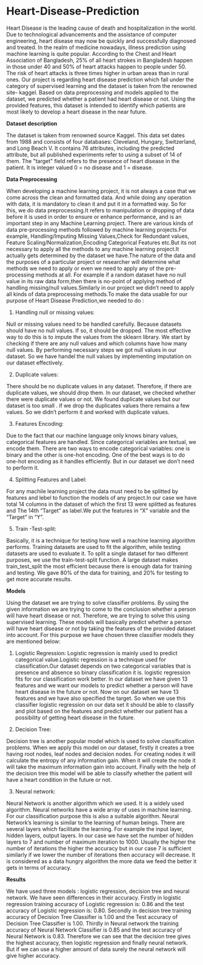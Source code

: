 # Heart-Disease-Prediction
Heart Disease is the leading cause of death and hospitalization in the world. Due to technological advancements and the assistance of computer engineering, heart disease may now be quickly and successfully diagnosed and treated. In the realm of medicine nowadays, illness prediction using machine learning is quite popular. According to the Chest and Heart Association of Bangladesh, 25% of all heart strokes in Bangladesh happen in those under 40 and 50% of heart attacks happen to people under 50. The risk of heart attacks is three times higher in urban areas than in rural ones. Our project is regarding heart disease prediction which fall under the category of supervised learning and the dataset is taken from the renowned site- kaggel. Based on data preprocessing and models applied to the dataset, we predicted whether a patient had heart disease or not. Using the provided features, this dataset is intended to identify which patients are most likely to develop a heart disease in the near future.

**Dataset description**

The dataset is taken from renowned source Kaggel. This data set dates from 1988 and consists of four databases: Cleveland, Hungary, Switzerland, and Long Beach V. It contains 76 attributes, including the predicted attribute, but all published experiments refer to using a subset of 14 of them. The "target" field refers to the presence of heart disease in the patient. It is integer valued 0 = no disease and 1 = disease.


**Data Preprocessing**

When developing a machine learning project, it is not always a case that we come across the clean and formatted data. And while doing any operation with data, it is mandatory to clean it and put it in a formatted way. So for this, we do data preprocessing.It refers to manipulation or dropping of data before it is used in order to ensure or enhance performance, and is an important step in any Machine Learning project.
There are various kinds of data pre-processing methods followed by machine learning projects.For example, Handling/Imputing Missing Values,Check for Redundant values, Feature Scaling/Normalization,Encoding Categorical Features etc.But its not necessary to apply all the methods to any machine learning project.It actually gets determined by the dataset we have.The nature of the data and the purposes of a particular project or researcher will determine what methods we need to apply or even we need to apply any of the pre-processing methods at all.
For example if a random dataset have no null value in its raw data form,then there is no-point of applying method of handling missing/null values.Similarly in our project we didn’t need to apply all kinds of data preprocessing methods.To make the data usable for our purpose of  Heart Disease Prediction,we needed to do :





1.	Handling null or missing values:

Null or missing values need to be handled carefully. Because datasets should have no null values. If so, it should be dropped. The most effective way to do this is to impute the values from the sklearn library.
We start by checking if there are any null values and which columns have how many null values. By performing necessary steps we got null values in our dataset. So we have handel the null values by implementing imputation on our dataset effectively.


2.	Duplicate values:

There should be no duplicate values in any dataset. Therefore, if there are duplicate values, we should drop them. In our dataset, we checked whether there were duplicate values or not. We found duplicate values but our dataset is too small . if we drop the duplicates values there remains a few values. So we didn’t perform it and worked with duplicate values. 


3.	 Features Encoding:

Due to the fact that our machine language only knows binary values, categorical features are handled. Since categorical variables are textual, we encode them. There are two ways to encode categorical variables: one is binary and the other is one-hot encoding. One of the best ways is to do one-hot encoding as it handles efficiently. But in our dataset we don’t need to perform it.


4.	Splitting Features and Label:

For any machile learning project the data must need to be splitted by features and lebel to function the models of any project.In our case we have total 14 columns in the dataset of which the first 13 were splitted as features and The 14th  “Target” as label.We put the features in “X” variable and the “Target” in “Y”. 


5.	Train -Test-split:

Basically, it is a technique for testing how well a machine learning algorithm performs. Training datasets are used to fit the algorithm, while testing datasets are used to evaluate it. To split a single dataset for two different purposes, we use the train-test-split function. A large dataset makes train_test_split the most efficient because there is enough data for training and testing. We gave 80% of the data for training, and 20% for testing to get more accurate results.


**Models**

Using the dataset we are trying to solve classifier problems. By using the given information we are trying to come to the conclusion whether a person will have heart disease or not. Therefore, we are trying to solve this using supervised learning. These models will basically predict whether a person will have heart disease or not by taking the features of the provided dataset into account. For this purpose we have chosen three classifier models they are mentioned below:



1.	Logistic Regression:
Logistic regression is mainly used to predict categorical value.Logistic regression is a technique used for classification.Our dataset depends on two categorical variables that is presence and absence so binary classification it is.  logistic regression fits for our classification work better. In our dataset we have given 13 features and we want our models to predict whether a person will have heart disease in the future or not. Now on our dataset we have 13 features and we have also specified the target. So when we use this classifier logistic regression on our data set it should be able to classify and plot based on the features and predict whether our patient has a possibility of getting heart disease in the future.


2.	Decision Tree:
 
Decision tree is another popular model which is used to solve classification problems. When we apply this model on our dataset, firstly it creates a tree having root nodes, leaf nodes and decision nodes. For creating nodes it will calculate the entropy of any information gain. When it will create the node it will take the maximum information gain into account. Finally with the help of the decision tree this model will be able to classify whether the patient will have a heart condition in the future or not.


3.	Neural network: 

Neural Network is another algorithm which we used. It is a widely used algorithm. Neural networks have a wide array of uses in machine learning. For our classification purpose this is also a suitable algorithm. Neural Network’s learning is similar to the learning of human beings. There are several layers which facilitate the learning. For example the input layer, hidden layers, output layers. In our case we have set the number of hidden layers to 7 and number of maximum iteration to 1000. Usually the higher the number of iterations the higher the accuracy but in our case 7 is sufficient similarly if we lower the number of iterations then accuracy will decrease. It is considered as a data hungry algorithm the more data we feed the better it gets in terms of accuracy.



**Results** 

We have used three models : logistic regression, decision tree and neural network. We have seen differences in their accuracy. Firstly in logistic regression training accuracy of Logistic regression is: 0.86 and the test accuracy of Logistic regression is: 0.80. Secondly in decision tree training accuracy of Decision Tree Classifier is 1.00 and the Test accuracy of Decision Tree Classifier is 1.00. Thirdly in Neural network the training accuracy of Neural Network Classifier is 0.85 and the test accuracy of Neural Network is 0.83. Therefore we can see that the decision tree gives the highest accuracy, then logistic regression and finally neural network. But if we can use a higher amount of data surely the neural network will give higher accuracy.
